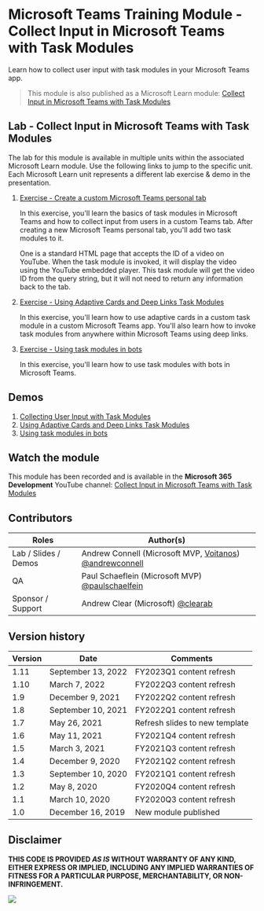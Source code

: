 # Microsoft Teams Training Module - Collect Input in Microsoft Teams with Task Modules

Learn how to collect user input with task modules in your Microsoft Teams app.

> This module is also published as a Microsoft Learn module: [Collect Input in Microsoft Teams with Task Modules](https://docs.microsoft.com/learn/modules/msteams-task-modules)

## Lab - Collect Input in Microsoft Teams with Task Modules

The lab for this module is available in multiple units within the associated Microsoft Learn module. Use the following links to jump to the specific unit. Each Microsoft Learn unit represents a different lab exercise & demo in the presentation.

1. [Exercise - Create a custom Microsoft Teams personal tab](https://docs.microsoft.com/learn/modules/msteams-task-modules/3-exercise-use-task-modules-tabs)

   In this exercise, you'll learn the basics of task modules in Microsoft Teams and how to collect input from users in a custom Teams tab. After creating a new Microsoft Teams personal tab, you'll add two task modules to it.

   One is a standard HTML page that accepts the ID of a video on YouTube. When the task module is invoked, it will display the video using the YouTube embedded player. This task module will get the video ID from the query string, but it will not need to return any information back to the tab.

1. [Exercise - Using Adaptive Cards and Deep Links Task Modules](https://docs.microsoft.com/learn/modules/msteams-task-modules/5-exercise-using-adaptive-cards-deep-links)

   In this exercise, you'll learn how to use adaptive cards in a custom task module in a custom Microsoft Teams app. You'll also learn how to invoke task modules from anywhere within Microsoft Teams using deep links.

1. [Exercise - Using task modules in bots](https://docs.microsoft.com/learn/modules/msteams-task-modules/7-exercise-using-task-modules-bots)

   In this exercise, you'll learn how to use task modules with bots in Microsoft Teams.

## Demos

1. [Collecting User Input with Task Modules](./Demos/01-htmljs-taskmodule)
1. [Using Adaptive Cards and Deep Links Task Modules](./Demos/02-adaptivecard-taskmodule)
1. [Using task modules in bots](./Demos/03-bot-taskmodule)

## Watch the module

This module has been recorded and is available in the **Microsoft 365 Development** YouTube channel: [Collect Input in Microsoft Teams with Task Modules](https://www.youtube.com/watch?v=VlEH4vtaxp4)

## Contributors

| Roles                | Author(s)                                                                                                      |
| -------------------- | -------------------------------------------------------------------------------------------------------------- |
| Lab / Slides / Demos | Andrew Connell (Microsoft MVP, [Voitanos](//github.com/voitanos)) [@andrewconnell](//github.com/andrewconnell) |
| QA                   | Paul Schaeflein (Microsoft MVP) [@paulschaelfein](//github.com/paulschaelfein)                                 |
| Sponsor / Support    | Andrew Clear (Microsoft) [@clearab](//github.com/clearab)                                                      |

## Version history

| Version |        Date        |            Comments            |
| ------- | ------------------ | ------------------------------ |
| 1.11    | September 13, 2022 | FY2023Q1 content refresh       |
| 1.10    | March 7, 2022      | FY2022Q3 content refresh       |
| 1.9     | December 9, 2021   | FY2022Q2 content refresh       |
| 1.8     | September 10, 2021 | FY2022Q1 content refresh       |
| 1.7     | May 26, 2021       | Refresh slides to new template |
| 1.6     | May 11, 2021       | FY2021Q4 content refresh       |
| 1.5     | March 3, 2021      | FY2021Q3 content refresh       |
| 1.4     | December 9, 2020   | FY2021Q2 content refresh       |
| 1.3     | September 10, 2020 | FY2021Q1 content refresh       |
| 1.2     | May 8, 2020        | FY2020Q4 content refresh       |
| 1.1     | March 10, 2020     | FY2020Q3 content refresh       |
| 1.0     | December 16, 2019  | New module published           |

## Disclaimer

**THIS CODE IS PROVIDED _AS IS_ WITHOUT WARRANTY OF ANY KIND, EITHER EXPRESS OR IMPLIED, INCLUDING ANY IMPLIED WARRANTIES OF FITNESS FOR A PARTICULAR PURPOSE, MERCHANTABILITY, OR NON-INFRINGEMENT.**

<img src="https://telemetry.sharepointpnp.com/TrainingContent/Teams/50-task-modules" />
